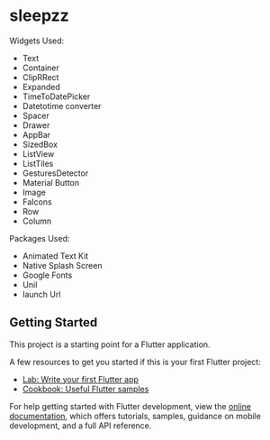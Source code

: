 # sleepzz

Widgets Used:
- Text
- Container
- ClipRRect
- Expanded
- TimeToDatePicker
- Datetotime converter
- Spacer
- Drawer
- AppBar
- SizedBox
- ListView
- ListTiles
- GesturesDetector
- Material Button
- Image
- FaIcons
- Row
- Column 

Packages Used:
- Animated Text Kit
- Native Splash Screen
- Google Fonts
- Unil
- launch Url

## Getting Started

This project is a starting point for a Flutter application.

A few resources to get you started if this is your first Flutter project:

- [Lab: Write your first Flutter app](https://docs.flutter.dev/get-started/codelab)
- [Cookbook: Useful Flutter samples](https://docs.flutter.dev/cookbook)

For help getting started with Flutter development, view the
[online documentation](https://docs.flutter.dev/), which offers tutorials,
samples, guidance on mobile development, and a full API reference.
